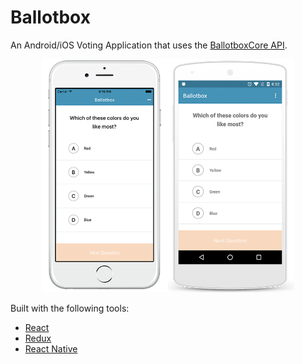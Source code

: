 # Ballotbox
An Android/iOS Voting Application that uses the [BallotboxCore API](https://github.com/dmayala/BallotboxCore/). 

<p align="center">
  <img src="https://github.com/dmayala/BallotboxMobile/raw/master/screenshots/SurveyPage.png" width="80%" />
</p>

Built with the following tools:

- [React](https://facebook.github.io/react)
- [Redux](http://redux.js.org/)
- [React Native](https://facebook.github.io/react-native/)